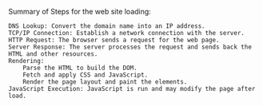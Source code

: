Summary of Steps for the web site loading:

    DNS Lookup: Convert the domain name into an IP address.
    TCP/IP Connection: Establish a network connection with the server.
    HTTP Request: The browser sends a request for the web page.
    Server Response: The server processes the request and sends back the HTML and other resources.
    Rendering:
        Parse the HTML to build the DOM.
        Fetch and apply CSS and JavaScript.
        Render the page layout and paint the elements.
    JavaScript Execution: JavaScript is run and may modify the page after load.
